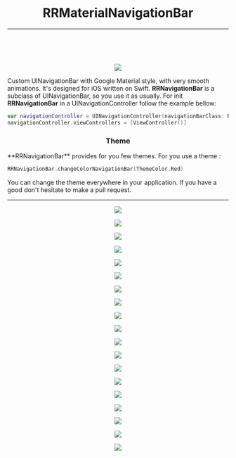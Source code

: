 <h1 align="center">RRMaterialNavigationBar</h1>
<hr>
</br></br></br>
<p align="center">
  <img  src ="https://raw.githubusercontent.com/remirobert/RRMaterialNavigationBar/master/ressource/main.gif"/>
</p>

Custom UINavigationBar with Google Material style, with very smooth animations. It's designed for iOS written on Swift.
**RRNavigationBar** is a subclass of UINavigationBar, so you use it as usually.
For init **RRNavigationBar** in a UINavigationController follow the example bellow:

```swift
var navigationController = UINavigationController(navigationBarClass: RRNavigationBar.self, toolbarClass: nil)
navigationController.viewControllers = [ViewController()]
```

<h3 align="center">Theme</h3>
**RRNavigationBar** provides for you few themes. For you use a theme :

```swift
RRNavigationBar.changeColorNavigationBar(ThemeColor.Red)
```

You can change the theme everywhere in your application. If you have a good don't hesitate to make a pull request.
<br>
<hr>

<p align="center">
  <img  src ="https://raw.githubusercontent.com/remirobert/RRMaterialNavigationBar/master/ressource/1.png"/>
</p>
<p align="center">
  <img  src ="https://raw.githubusercontent.com/remirobert/RRMaterialNavigationBar/master/ressource/2.png"/>
</p>
<p align="center">
  <img  src ="https://raw.githubusercontent.com/remirobert/RRMaterialNavigationBar/master/ressource/3.png"/>
</p>
<p align="center">
  <img  src ="https://raw.githubusercontent.com/remirobert/RRMaterialNavigationBar/master/ressource/4.png"/>
</p>
<p align="center">
  <img  src ="https://raw.githubusercontent.com/remirobert/RRMaterialNavigationBar/master/ressource/5.png"/>
</p>
<p align="center">
  <img  src ="https://raw.githubusercontent.com/remirobert/RRMaterialNavigationBar/master/ressource/6.png"/>
</p>
<p align="center">
  <img  src ="https://raw.githubusercontent.com/remirobert/RRMaterialNavigationBar/master/ressource/7.png"/>
</p>
<p align="center">
  <img  src ="https://raw.githubusercontent.com/remirobert/RRMaterialNavigationBar/master/ressource/8.png"/>
</p>
<p align="center">
  <img  src ="https://raw.githubusercontent.com/remirobert/RRMaterialNavigationBar/master/ressource/9.png"/>
</p>
<p align="center">
  <img  src ="https://raw.githubusercontent.com/remirobert/RRMaterialNavigationBar/master/ressource/10.png"/>
</p>
<p align="center">
  <img  src ="https://raw.githubusercontent.com/remirobert/RRMaterialNavigationBar/master/ressource/11.png"/>
</p>
<p align="center">
  <img  src ="https://raw.githubusercontent.com/remirobert/RRMaterialNavigationBar/master/ressource/12.png"/>
</p>
<p align="center">
  <img  src ="https://raw.githubusercontent.com/remirobert/RRMaterialNavigationBar/master/ressource/13.png"/>
</p>
<p align="center">
  <img  src ="https://raw.githubusercontent.com/remirobert/RRMaterialNavigationBar/master/ressource/14.png"/>
</p>
<p align="center">
  <img  src ="https://raw.githubusercontent.com/remirobert/RRMaterialNavigationBar/master/ressource/15.png"/>
</p>
<p align="center">
  <img  src ="https://raw.githubusercontent.com/remirobert/RRMaterialNavigationBar/master/ressource/16.png"/>
</p>
<p align="center">
  <img  src ="https://raw.githubusercontent.com/remirobert/RRMaterialNavigationBar/master/ressource/17.png"/>
</p>
<p align="center">
  <img  src ="https://raw.githubusercontent.com/remirobert/RRMaterialNavigationBar/master/ressource/18.png"/>
</p>
<p align="center">
  <img  src ="https://raw.githubusercontent.com/remirobert/RRMaterialNavigationBar/master/ressource/19.png"/>
</p>
